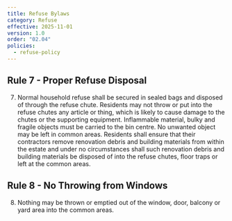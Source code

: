 ```yaml
---
title: Refuse Bylaws
category: Refuse
effective: 2025-11-01
version: 1.0
order: "02.04"
policies:
  - refuse-policy
---
```


## Rule 7 - Proper Refuse Disposal

7) Normal household refuse shall be secured in sealed bags and disposed of through the refuse chute. Residents may not throw or put into the refuse chutes any article or thing, which is likely to cause damage to the chutes or the supporting equipment. Inflammable material, bulky and fragile objects must be carried to the bin centre. No unwanted object may be left in common areas. Residents shall ensure that their contractors remove renovation debris and building materials from within the estate and under no circumstances shall such renovation debris and building materials be disposed of into the refuse chutes, floor traps or left at the common areas.

## Rule 8 - No Throwing from Windows

8) Nothing may be thrown or emptied out of the window, door, balcony or yard area into the common areas.
